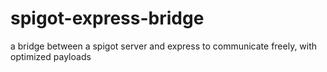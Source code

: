 # spigot-express-bridge
a bridge between a spigot server and express to communicate freely, with optimized payloads

